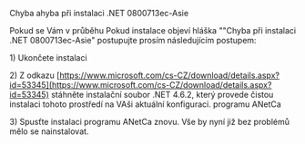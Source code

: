 Chyba ahyba při instalaci .NET 0800713ec-Asie

Pokud se Vám v průběhu Pokud instalace objeví hláška ""Chyba při instalaci .NET 0800713ec-Asie" postupujte prosím následujícím postupem:

1\) Ukončete instalaci

2\) Z odkazu [https://www.microsoft.com/cs-CZ/download/details.aspx?id=53345](https://www.microsoft.com/cs-CZ/download/details.aspx?id=53345) stáhněte instalační soubor .NET 4.6.2, který provede čistou instalaci tohoto prostředí na VAši aktuální konfiguraci. programu ANetCa

3\) Spusťte instalaci programu ANetCa znovu. Vše by nyní již bez problémů mělo se nainstalovat.

